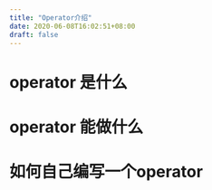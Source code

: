 ```yaml
---
title: "Operator介绍"
date: 2020-06-08T16:02:51+08:00
draft: false
---
```



# operator 是什么


# operator 能做什么


# 如何自己编写一个operator



